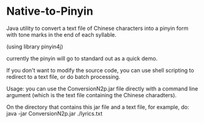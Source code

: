 # Native-to-Pinyin

Java utility to convert a text file of Chinese characters into a pinyin form with tone marks in the end of each syllable. 

(using library pinyin4j)

currently the pinyin will go to standard out as a quick demo.

If you don't want to modify the source code, you can use shell scripting to redirect to a text file, or do batch processing.

Usage: 
you can use the ConversionN2p.jar file directly with a command line argument (which is the text file containing the Chinese charadters).

On the directory that contains this jar file and a text file, for example, do:
java -jar ConversionN2p.jar ./lyrics.txt
